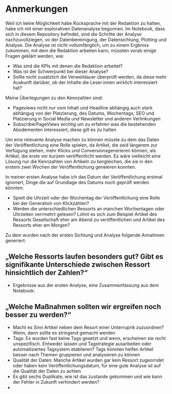 # Anmerkungen

Weil ich keine Möglichkeit habe Rücksprache mit der Redaktion zu halten, habe ich mit einer explorativen Datenanalyse begonnen.
Im Notebook, dass sich in diesem Repository befindet, sind die Schritte der Analyse nachzuvollziegen, vo der Datenbereinigung, der Datensichtung, Plotting und Analyse. Die Analyse ist nicht vollumfänglich, um zu einem Ergbniss zukommen, mit dem die Redaktion arbeiten kann, müssten vorab einige Fragen geklärt werden, wie:

  - Was sind die KPIs mit denen die Redaktion arbeitet?
  - Was ist der Schwerpunkt bei dieser Analyse?
  - Sollte nicht zusätzlich die Verweildauer überprüft werden, da diese mehr Auskunft darüber, ob der Inhalte die Leser:innen wirklich interessiert hat?

Meine Überlegungen zu den Kennzahlen sind:
  - Pageviews nicht nur vom Inhalt und Headline abhängig auch stark abhängug von der Platzierung, des Datums, Wochentags, SEO und     Platzierung in Social Media und Newsletter und anderen Verlinkungen 
  - SubscriberPageViews wichtig um zu erfahren was die bestehenden Abodementen interessiert, diese gilt es zu halten

Um eine relevante Analyse machen zu können müsste zu dem das Daten der Veröffentlichung eine Rolle spielen, da Artikel, die seid längerem zur Verfügung stehen, mehr Klicks und Conversionsgenerieren können, als Artikel, die erste vor kurzem veröffentlicht werden. Es wäre vielleicht eine Lösung nur die Kennzahlen von Artikeln zu bergleichen, die sie in den erstem zwei Wochen der Veröffentlichung geneieren konnten. 

In meiner ersten Analyse habe ich das Datum der Veröffentlichung erstmal ignoriert, Dinge die auf Grundlage des Datums noch geprüft werden könnten:

  - Spielt die Uhrzeit oder der Wochentag der Veröffentlichung eine Rolle bei der Generation von Klickzahlen?
  - Werden die unterschiedlichen Ressorts an manchen Wochentagen oder Uhrzeiten verrmehrt gelesen? Lohnt es sich zum Beispiel Artikel des Ressorts Gesellschaft eher am Abend zu veröffentlichen und Artikel des Ressorts eher am Morgen? 
  
Zu dem wurden nach der ersten Sichtung und Analyse folgende Annahmen generiert:

## „Welche Ressorts laufen besonders gut? Gibt es signifikante Unterschiede zwischen Ressort hinsichtlich der Zahlen?“ 

- Ergebnisse aus der ersten Analyse, eine Zusammenfassung aus dem Notebook: 




## „Welche Maßnahmen sollten wir ergreifen noch besser zu werden?“ 

 - Macht es Sinn Artikel neben dem Resort einer Unterruprik zuzuordnen? Wenn, dann sollte es stringend gemacht werden
 - Tags: Es wurden fast keine Tags gesetzt und wenn, erscheinen sie recht unspezifisch. Entweder lassen und Tagstrategie ausarbeiten oder automatisiertes Tagsystem etablieren? Tags könnten helfen Artikel besser nach Themen gruppieren und analysieren zu können
 - Qualität der Daten: Manche Artikel wurden gar kein Ressort zugeorndet oder haben kein Veröffentlichungsdatum, für eine gute  Analyse ist auf die Qualität der Daten zu achten 
 - Es gibt sechs Duplikate, wie ist das zustande gekommen und wie kann der Fehler in Zukunft verhindert werden?
 - 


 
